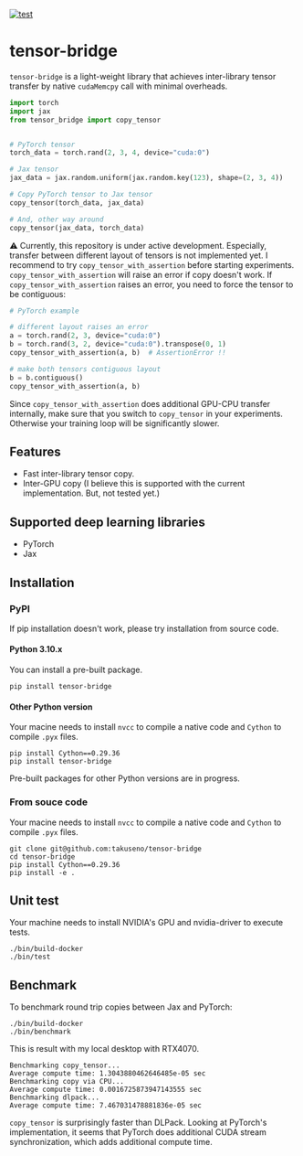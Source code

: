 [![test](https://github.com/takuseno/tensor-bridge/actions/workflows/test.yaml/badge.svg)](https://github.com/takuseno/tensor-bridge/actions/workflows/test.yaml)

# tensor-bridge
`tensor-bridge` is a light-weight library that achieves inter-library tensor transfer by native `cudaMemcpy` call with minimal overheads.

```py
import torch
import jax
from tensor_bridge import copy_tensor


# PyTorch tensor
torch_data = torch.rand(2, 3, 4, device="cuda:0")

# Jax tensor
jax_data = jax.random.uniform(jax.random.key(123), shape=(2, 3, 4))

# Copy PyTorch tensor to Jax tensor
copy_tensor(torch_data, jax_data)

# And, other way around
copy_tensor(jax_data, torch_data)
```

:warning: Currently, this repository is under active development. Especially, transfer between different layout of tensors is not implemented yet. I recommend to try `copy_tensor_with_assertion` before starting experiments. `copy_tensor_with_assertion` will raise an error if copy doesn't work.
If `copy_tensor_with_assertion` raises an error, you need to force the tensor to be contiguous:
```py
# PyTorch example

# different layout raises an error
a = torch.rand(2, 3, device="cuda:0")
b = torch.rand(3, 2, device="cuda:0").transpose(0, 1)
copy_tensor_with_assertion(a, b)  # AssertionError !!

# make both tensors contiguous layout
b = b.contiguous()
copy_tensor_with_assertion(a, b)
```
Since `copy_tensor_with_assertion` does additional GPU-CPU transfer internally, make sure that you switch to `copy_tensor` in your experiments. Otherwise your training loop will be significantly slower.

## Features
- Fast inter-library tensor copy.
- Inter-GPU copy (I believe this is supported with the current implementation. But, not tested yet.)

## Supported deep learning libraries
- PyTorch
- Jax


## Installation
### PyPI
If pip installation doesn't work, please try installation from source code.

#### Python 3.10.x
You can install a pre-built package.
```
pip install tensor-bridge
```

#### Other Python version
Your macine needs to install `nvcc` to compile a native code and `Cython` to compile `.pyx` files.
```
pip install Cython==0.29.36
pip install tensor-bridge
```
Pre-built packages for other Python versions are in progress.


### From souce code
Your macine needs to install `nvcc` to compile a native code and `Cython` to compile `.pyx` files.
```
git clone git@github.com:takuseno/tensor-bridge
cd tensor-bridge
pip install Cython==0.29.36
pip install -e .
```

## Unit test
Your machine needs to install NVIDIA's GPU and nvidia-driver to execute tests.
```
./bin/build-docker
./bin/test
```

## Benchmark
To benchmark round trip copies between Jax and PyTorch:
```
./bin/build-docker
./bin/benchmark
```

This is result with my local desktop with RTX4070.
```
Benchmarking copy_tensor...
Average compute time: 1.3043880462646485e-05 sec
Benchmarking copy via CPU...
Average compute time: 0.0016725873947143555 sec
Benchmarking dlpack...
Average compute time: 7.467031478881836e-05 sec
```
`copy_tensor` is surprisingly faster than DLPack. Looking at PyTorch's implementation, it seems that PyTorch does additional CUDA stream synchronization, which adds additional compute time.
